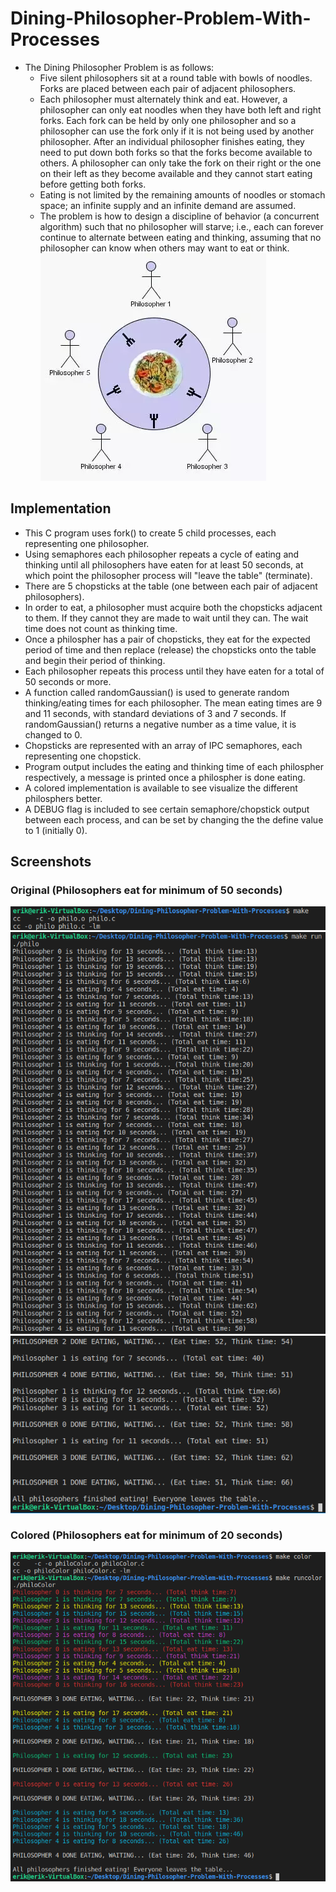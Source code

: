 # Dining-Philosopher-Problem-With-Processes
* The Dining Philosopher Problem is as follows:
    * Five silent philosophers sit at a round table with bowls of noodles. Forks are placed between each pair of adjacent philosophers.
    * Each philosopher must alternately think and eat. However, a philosopher can only eat noodles when they have both left and right forks. Each fork can be held by only one philosopher and so a philosopher can use the fork only if it is not being used by another philosopher. After an individual philosopher finishes eating, they need to put down both forks so that the forks become available to others. A philosopher can only take the fork on their right or the one on their left as they become available and they cannot start eating before getting both forks.
    * Eating is not limited by the remaining amounts of noodles or stomach space; an infinite supply and an infinite demand are assumed.
    * The problem is how to design a discipline of behavior (a concurrent algorithm) such that no philosopher will starve; i.e., each can forever continue to alternate between eating and thinking, assuming that no philosopher can know when others may want to eat or think. 
![Alt text](/screenshots/dp.png?raw=true "dp") 
## Implementation
* This C program uses fork() to create 5 child processes, each representing one philosopher.
* Using semaphores each philosopher repeats a cycle of eating and thinking until all philosophers have eaten for at least 50 seconds, at which point the philosopher process will "leave the table" (terminate).
* There are 5 chopsticks at the table (one between each pair of adjacent philosophers).
* In order to eat, a philosopher must acquire both the chopsticks adjacent to them. If they cannot they are made to wait until they can. The wait time does not count as thinking time.
* Once a philospher has a pair of chopsticks, they eat for the expected period of time and then replace (release) the chopsticks onto the table and begin their period of thinking.
* Each philosopher repeats this process until they have eaten for a total of 50 seconds or more.
* A function called randomGaussian() is used to generate random thinking/eating times for each philosopher. The mean eating times are 9 and 11 seconds, with standard deviations of 3 and 7 seconds. If randomGaussian() returns a negative number as a time value, it is changed to 0.
* Chopsticks are represented with an array of IPC semaphores, each representing one chopstick.
* Program output includes the eating and thinking time of each philospher respectively, a message is printed once a philospher is done eating.
* A colored implementation is available to see visualize the different philosphers better.
* A DEBUG flag is included to see certain semaphore/chopstick output between each process, and can be set by changing the the define value to 1 (initially 0).
## Screenshots
### Original (Philosophers eat for minimum of 50 seconds)
![Alt text](/screenshots/sc1.png?raw=true "sc1") 
![Alt text](/screenshots/sc2.png?raw=true "sc2") 
![Alt text](/screenshots/sc3.png?raw=true "sc3")
### Colored (Philosophers eat for minimum of 20 seconds) 
![Alt text](/screenshots/sc4.png?raw=true "sc4") 